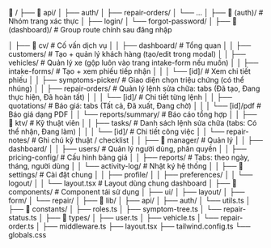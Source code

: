📁 /
├── 📁 api/
│   ├── auth/
│   ├── repair-orders/
│   └── ...
│
├── 📁 (auth)/                         # Nhóm trang xác thực
│   ├── login/
│   └── forgot-password/
│
├── 📁 (dashboard)/                   # Group route chính sau đăng nhập

│   ├── 📁 cv/                        # Cố vấn dịch vụ
│   │   ├── dashboard/               # Tổng quan
│   │   ├── customers/               # Tạo + quản lý khách hàng (tạo/edit trong modal)
│   │   ├── vehicles/                # Quản lý xe (gộp luôn vào trang intake-form nếu muốn)
│   │   ├── intake-forms/            # Tạo + xem phiếu tiếp nhận
│   │   │   └── [id]/                # Xem chi tiết phiếu
│   │   ├── symptoms-picker/         # Giao diện chọn triệu chứng (có thể nhúng)
│   │   ├── repair-orders/           # Quản lý lệnh sửa chữa: tabs (Đã tạo, Đang thực hiện, Đã hoàn tất)
│   │   │   └── [id]/                # Chi tiết từng lệnh
│   │   ├── quotations/              # Báo giá: tabs (Tất cả, Đã xuất, Đang chờ)
│   │   │   └── [id]/pdf             # Báo giá dạng PDF
│   │   └── reports/summary/         # Báo cáo tổng hợp
│
│   ├── 📁 ktv/                       # Kỹ thuật viên
│   │   ├── tasks/                   # Danh sách lệnh sửa chữa (tabs: Có thể nhận, Đang làm)
│   │   │   └── [id]/                # Chi tiết công việc
│   │   └── repair-notes/            # Ghi chú kỹ thuật / checklist
│
│   ├── 📁 manager/                  # Quản lý
│   │   ├── dashboard/
│   │   ├── users/                   # Quản lý người dùng, phân quyền
│   │   ├── pricing-config/          # Cấu hình bảng giá
│   │   ├── reports/                 # Tabs: theo ngày, tháng, người dùng
│   │   └── activity-log/            # Nhật ký hệ thống
│
│   ├── 📁 settings/                 # Cài đặt chung
│   │   ├── profile/
│   │   ├── preferences/
│   │   └── logout/
│
│   └── layout.tsx                   # Layout dùng chung dashboard
│
├── 📁 components/                   # Component tái sử dụng
│   ├── ui/
│   ├── layout/
│   ├── form/
│   └── repair/
│
├── 📁 lib/
│   ├── api/
│   ├── auth/
│   └── utils.ts
│
├── 📁 constants/
│   ├── roles.ts
│   ├── symptom-tree.ts
│   └── repair-status.ts
│
├── 📁 types/
│   ├── user.ts
│   ├── vehicle.ts
│   └── repair-order.ts
│
├── middleware.ts
├── layout.tsx
├── tailwind.config.ts
└── globals.css
